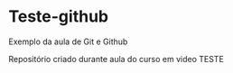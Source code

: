 # Teste-github
 Exemplo da aula de Git e Github

Repositório criado durante aula do curso em video TESTE
